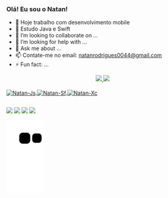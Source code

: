 ### Olá! Eu sou o Natan!

- 🔭 Hoje trabalho com desenvolvimento mobile
- 🌱 Estudo Java e Swift
- 👯 I’m looking to collaborate on ...
- 🤔 I’m looking for help with ...
- 💬 Ask me about ...
- 📫 Contate-me no email: natanrodrigues0044@gmail.com
- ⚡ Fun fact: ...

<div align="center">
  <a href="https://github.com/NatanCR">
  <img height="180em" src="https://github-readme-stats.vercel.app/api?username=NatanCR&show_icons=true&theme=merko&include_all_commits=true&count_private=true"/>
  <img height="180em" src="https://github-readme-stats.vercel.app/api/top-langs/?username=NatanCR&layout=compact&langs_count=7&theme=merko"/>
</div>
  
  <div style="display: inline_block"><br>
  <img align="center" alt="Natan-Js" height="55" width="60" src="https://cdn.jsdelivr.net/gh/devicons/devicon/icons/java/java-original.svg">
  <img align="center" alt="Natan-Sf" height="45" width="50" src="https://cdn.jsdelivr.net/gh/devicons/devicon/icons/swift/swift-original.svg">
  <img align="center" alt="Natan-Xc" height="60" width="55" src="https://cdn.jsdelivr.net/gh/devicons/devicon/icons/xcode/xcode-original.svg">
</div>
  
  ##
  
  <div> 
  <a href="https://instagram.com/natancr" target="_blank"><img src="https://img.shields.io/badge/-Instagram-%23E4405F?style=for-the-badge&logo=instagram&logoColor=white" target="_blank"></a>
 <a href="https://discord.gg/natanzin" target="_blank"><img src="https://img.shields.io/badge/Discord-7289DA?style=for-the-badge&logo=discord&logoColor=white" target="_blank"></a> 
  <a href = "mailto:natanrodrigues0044@gmail.com"><img src="https://img.shields.io/badge/-Gmail-%23333?style=for-the-badge&logo=gmail&logoColor=white" target="_blank"></a>
  <a href="https://www.linkedin.com/in/natan-rodrigues-64b864164/" target="_blank"><img src="https://img.shields.io/badge/-LinkedIn-%230077B5?style=for-the-badge&logo=linkedin&logoColor=white" target="_blank"></a> 
  </div>
  
   ![Snake animation](https://github.com/NatanCR/NatanCR/blob/output/github-contribution-grid-snake.svg)
